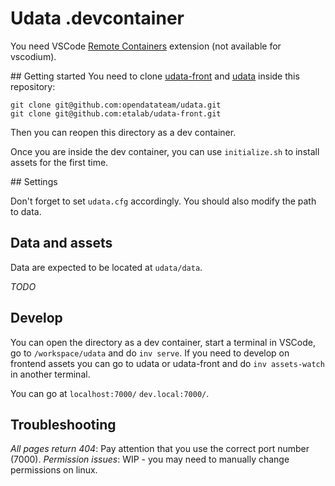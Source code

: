 # Udata .devcontainer

You need VSCode [Remote Containers](https://marketplace.visualstudio.com/items?itemName=ms-vscode-remote.remote-containers) extension (not available for vscodium).

## Getting started
You need to clone [udata-front](https://github.com/etalab/udata-front) and [udata](https://github.com/opendatateam/udata) inside this repository:
```
git clone git@github.com:opendatateam/udata.git
git clone git@github.com:etalab/udata-front.git
```

Then you can reopen this directory as a dev container.

Once you are inside the dev container, you can use `initialize.sh` to install assets for the first time.

## Settings

Don't forget to set `udata.cfg` accordingly.
You should also modify the path to data.

## Data and assets

Data are expected to be located at `udata/data`.

*TODO*

## Develop

You can open the directory as a dev container, start a terminal in VSCode, go to `/workspace/udata` and do `inv serve`.
If you need to develop on frontend assets you can go to udata or udata-front and do `inv assets-watch` in another terminal.

You can go at `localhost:7000/` `dev.local:7000/`.

## Troubleshooting

*All pages return 404*: Pay attention that you use the correct port number (7000).
*Permission issues*: WIP - you may need to manually change permissions on linux.
